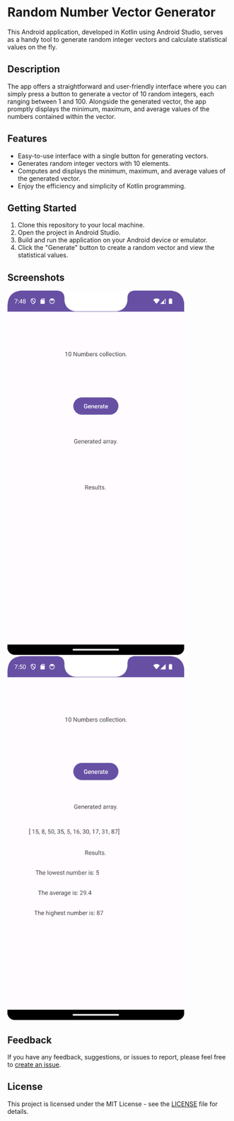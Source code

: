 # Random Number Vector Generator

This Android application, developed in Kotlin using Android Studio, serves as a handy tool to generate random integer vectors and calculate statistical values on the fly. 

## Description

The app offers a straightforward and user-friendly interface where you can simply press a button to generate a vector of 10 random integers, each ranging between 1 and 100. Alongside the generated vector, the app promptly displays the minimum, maximum, and average values of the numbers contained within the vector.

## Features

- Easy-to-use interface with a single button for generating vectors.
- Generates random integer vectors with 10 elements.
- Computes and displays the minimum, maximum, and average values of the generated vector.
- Enjoy the efficiency and simplicity of Kotlin programming.

## Getting Started

1. Clone this repository to your local machine.
2. Open the project in Android Studio.
3. Build and run the application on your Android device or emulator.
4. Click the "Generate" button to create a random vector and view the statistical values.

## Screenshots

<img src="Screenshot_20230904_194809.png" alt="Captura de Pantalla 1" width="400" />
<img src="Screenshot_20230904_195019.png" alt="Captura de Pantalla 2" width="400" />

## Feedback

If you have any feedback, suggestions, or issues to report, please feel free to [create an issue](https://github.com/yourusername/your-repo-name/issues).

## License

This project is licensed under the MIT License - see the [LICENSE](LICENSE) file for details.
